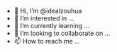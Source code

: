 - 👋 Hi, I’m @idealzouhua
- 👀 I’m interested in ...
- 🌱 I’m currently learning ...
- 💞️ I’m looking to collaborate on ...
- 📫 How to reach me ...

<!---
idealzouhua/idealzouhua is a ✨ special ✨ repository because its `README.md` (this file) appears on your GitHub profile.
You can click the Preview link to take a look at your changes.
--->

